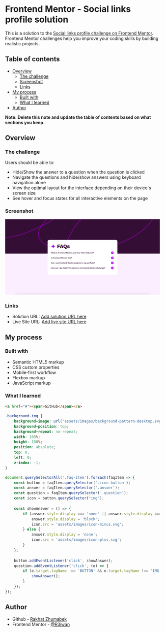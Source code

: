 # Frontend Mentor - Social links profile solution

This is a solution to the [Social links profile challenge on Frontend Mentor](https://www.frontendmentor.io/challenges/social-links-profile-UG32l9m6dQ). Frontend Mentor challenges help you improve your coding skills by building realistic projects. 

## Table of contents

- [Overview](#overview)
  - [The challenge](#the-challenge)
  - [Screenshot](#screenshot)
  - [Links](#links)
- [My process](#my-process)
  - [Built with](#built-with)
  - [What I learned](#what-i-learned)
- [Author](#author)

**Note: Delete this note and update the table of contents based on what sections you keep.**

## Overview

### The challenge

Users should be able to:

- Hide/Show the answer to a question when the question is clicked
- Navigate the questions and hide/show answers using keyboard navigation alone
- View the optimal layout for the interface depending on their device's screen size
- See hover and focus states for all interactive elements on the page

### Screenshot

![](screenshots/desktop-screenshot.png)

### Links

- Solution URL: [Add solution URL here](https://your-solution-url.com)
- Live Site URL: [Add live site URL here](https://your-live-site-url.com)

## My process

### Built with

- Semantic HTML5 markup
- CSS custom properties
- Mobile-first workflow
- Flexbox markup
- JavaScript markup

### What I learned

```html
<a href="#"><span>GitHub</span></a>
```
```css
.background-img {
    background-image: url('assets/images/background-pattern-desktop.svg');
    background-position: top;
    background-repeat: no-repeat;
    width: 100%;
    height: 100%;
    position: absolute;
    top: 0;
    left: 0;
    z-index: -1; 
}
```
```js
document.querySelectorAll('.faq-item').forEach(faqItem => {
    const button = faqItem.querySelector('.icon-button');
    const answer = faqItem.querySelector('.answer');
    const question = faqItem.querySelector('.question');
    const icon = button.querySelector('img');

    const showAnswer = () => {
        if (answer.style.display === 'none' || answer.style.display === ''){
            answer.style.display = 'block';
            icon.src = 'assets/images/icon-minus.svg';
        } else {
            answer.style.display = 'none';
            icon.src = 'assets/images/icon-plus.svg';
        }    
    };

    button.addEventListener('click', showAnswer);
    question.addEventListener('click', (e) => {
        if (e.target.tagName !== 'BUTTON' && e.target.tagName !== 'IMG'){
            showAnswer();
        }
    });
});

```

## Author

- Github - [Rakhat Zhumabek](https://github.com/R3iwan)
- Frontend Mentor - [@R3iwan](https://www.frontendmentor.io/profile/R3iwan)

